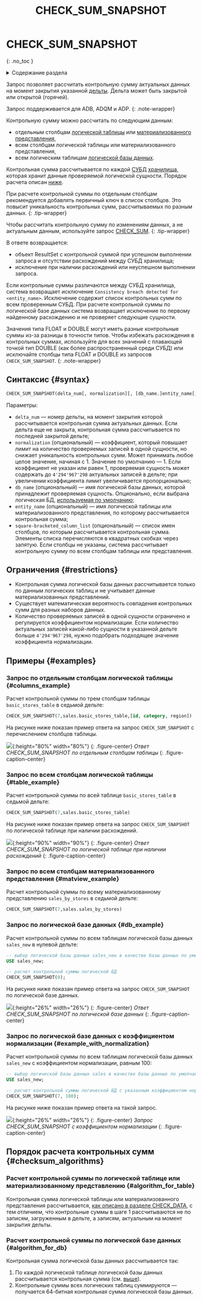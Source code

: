 ﻿---
layout: default
title: CHECK_SUM_SNAPSHOT
nav_order: 8
parent: Запросы SQL+
grand_parent: Справочная информация
has_children: false
has_toc: false
---

# CHECK_SUM_SNAPSHOT
{: .no_toc }

<details markdown="block">
  <summary>
    Содержание раздела
  </summary>
  {: .text-delta }
1. TOC
{:toc}
</details>

Запрос позволяет рассчитать контрольную сумму актуальных данных на момент закрытия указанной [дельты](../../../overview/main_concepts/delta/delta.md).
Дельта может быть закрытой или открытой (горячей).

Запрос поддерживается для ADB, ADQM и ADP.
{: .note-wrapper}

Контрольную сумму можно рассчитать по следующим данным:
*   отдельным столбцам [логической таблицы](../../../overview/main_concepts/logical_table/logical_table.md) или 
    [материализованного представления](../../../overview/main_concepts/materialized_view/materialized_view.md),
*   всем столбцам логической таблицы или материализованного представления,
*   всем логическим таблицам [логической базы данных](../../../overview/main_concepts/logical_db/logical_db.md).

Контрольная сумма рассчитывается по каждой [СУБД](../../../introduction/supported_DBMS/supported_DBMS.md)
[хранилища](../../../overview/main_concepts/data_storage/data_storage.md),
которая хранит данные проверяемой логической сущности. Порядок расчета описан 
[ниже](#checksum_algorithms).

При расчете контрольной суммы по отдельным столбцам рекомендуется добавлять первичный ключ в список столбцов. Это повысит 
уникальность контрольных сумм, рассчитываемых по разным данных.
{: .tip-wrapper}

Чтобы рассчитать контрольную сумму по изменениям данных, а не актуальным данным, используйте запрос 
[CHECK_SUM](../CHECK_SUM/CHECK_SUM.md).
{: .tip-wrapper}

В ответе возвращается:
*   объект ResultSet с контрольной суммой при успешном выполнении запроса и отсутствии расхождений между СУБД хранилища;
*   исключение при наличии расхождений или неуспешном выполнении запроса.

Если контрольные суммы различаются между СУБД хранилища, система возвращает исключение
`Consistency breach detected for <entity_name>`. Исключение содержит список контрольных сумм по всем проверенным СУБД. 
При расчете контрольной суммы по логической базе данных система возвращает исключение по первому найденному расхождению и 
не проверяет следующие сущности.

Значения типа FLOAT и DOUBLE могут иметь разные контрольные суммы из-за разницы в точности типов. Чтобы избежать 
расхождения в контрольных суммах, используйте для всех значений с плавающей точкой тип 
DOUBLE (как более распространенный среди СУБД) или исключайте столбцы типа FLOAT и DOUBLE из запросов `CHECK_SUM_SNAPSHOT`.
{: .note-wrapper}

## Синтаксис {#syntax}

```sql
CHECK_SUM_SNAPSHOT(delta_num[, normalization][, [db_name.]entity_name[, square-bracketed_column_list]])
```

Параметры:
* `delta_num` — номер дельты, на момент закрытия которой рассчитывается контрольная сумма актуальных данных. 
   Если дельта еще не закрыта, контрольная сумма рассчитывается по последней закрытой дельте;
* `normalization` (опциональный) — коэффициент, который повышает лимит на количество проверяемых записей в одной сущности, 
   но снижает уникальность контрольных сумм. Может принимать любое целое значение, начиная с 1. Значение по умолчанию — 1. 
   Если коэффициент не указан или равен 1, проверяемая сущность может содержать до `4'294'967'298` актуальных записей 
   в дельте; при увеличении коэффициента лимит увеличивается пропорционально;
* `db_name` (опциональный) — имя логической базы данных, которой принадлежит проверяемая сущность. Опционально, если
   выбрана логическая БД, [используемая по умолчанию](../../../working_with_system/other_features/default_db_set-up/default_db_set-up.md);
* `entity_name` (опциональный) — имя логической таблицы или материализованного представления, по которому 
   рассчитывается контрольная сумма;
* `square-bracketed_column_list` (опциональный) — список имен столбцов, по которым рассчитывается контрольная сумма. 
   Элементы списка перечисляются в квадратных скобках через запятую. Если столбцы не указаны, система рассчитывает 
   контрольную сумму по всем столбцам таблицы или представления.

## Ограничения {#restrictions}

* Контрольная сумма логической базы данных рассчитывается только по данным логических таблиц и не учитывает данные 
  материализованных представлений.
* Существует математическая вероятность совпадения контрольных сумм для разных наборов данных.
* Количество проверяемых записей в одной сущности ограничено и регулируется коэффициентом нормализации. Если количество 
  актуальных записей какой-либо сущности в указанной дельте больше `4'294'967'298`, нужно подобрать подходящее значение 
  коэффициента нормализации.

## Примеры {#examples}

### Запрос по отдельным столбцам логической таблицы {#columns_example}

Расчет контрольной суммы по трем столбцам таблицы `basic_stores_table` в седьмой дельте:
```sql
CHECK_SUM_SNAPSHOT(7,sales.basic_stores_table,[id, category, region])
```

На рисунке ниже показан пример ответа на запрос `CHECK_SUM_SNAPSHOT` с перечислением столбцов таблицы.

![](check_sum_snapshot_for_table_columns.png){:height="80%" width="80%"}
{: .figure-center}
*Ответ CHECK_SUM_SNAPSHOT по отдельным столбцам таблицы*
{: .figure-caption-center}

### Запрос по всем столбцам логической таблицы {#table_example}

Расчет контрольной суммы по всей таблице `basic_stores_table` в седьмой дельте:
```sql
CHECK_SUM_SNAPSHOT(7,sales.basic_stores_table)
```

На рисунке ниже показан пример ответа на запрос `CHECK_SUM_SNAPSHOT` по логической таблице при наличии расхождений.

![](check_sum_snapshot_with_inconsistency.png){:height="90%" width="90%"}
{: .figure-center}
*Ответ CHECK_SUM_SNAPSHOT по логической таблице при наличии расхождений*
{: .figure-caption-center}

### Запрос по всем столбцам материализованного представления {#matview_example}

Расчет контрольной суммы по всему материализованному представлению `sales_by_stores` в седьмой дельте:
```sql
CHECK_SUM_SNAPSHOT(7,sales.sales_by_stores)
```

### Запрос по логической базе данных {#db_example}

Расчет контрольной суммы по всем таблицам логической базы данных `sales_new` в нулевой дельте:
```sql
-- выбор логической базы данных sales_new в качестве базы данных по умолчанию
USE sales_new;

-- расчет контрольной суммы логической БД
CHECK_SUM_SNAPSHOT(0);
```

На рисунке ниже показан пример ответа на запрос `CHECK_SUM_SNAPSHOT` по логической базе данных.

![](check_sum_snapshot_for_db.png){:height="26%" width="26%"}
{: .figure-center}
*Ответ CHECK_SUM_SNAPSHOT по логической базе данных*
{: .figure-caption-center}

### Запрос по логической базе данных с коэффициентом нормализации {#example_with_normalization}

Расчет контрольной суммы по всем таблицам логической базы данных `sales_new` с коэффициентом нормализации, равным 100:
```sql
-- выбор логической базы данных sales в качестве базы данных по умолчанию
USE sales_new;

-- расчет контрольной суммы логической БД с указанным коэффициентом нормализации
CHECK_SUM_SNAPSHOT(7, 100);
```

На рисунке ниже показан пример ответа на такой запрос.

![](check_sum_snapshot_for_db_with_normalization.png){:height="26%" width="26%"}
{: .figure-center}
*Запрос CHECK_SUM_SNAPSHOT с коэффициентом нормализации*
{: .figure-caption-center}

## Порядок расчета контрольных сумм {#checksum_algorithms}

### Расчет контрольной суммы по логической таблице или материализованному представлению {#algorithm_for_table}

Контрольная сумма логической таблицы или материализованного представления рассчитывается, 
[как описано в разделе CHECK_DATA](../CHECK_DATA/CHECK_DATA.md#checksum), с тем отличием, что контрольные суммы в шаге 1
рассчитываются не по записям, загруженным в дельте, а записям, актуальным на момент закрытия дельты.

### Расчет контрольной суммы по логической базе данных {#algorithm_for_db}

Контрольная сумма логической базы данных рассчитывается так:
1. По каждой логической таблице логической базы данных рассчитывается контрольная сумма (см. 
   [выше](#algorithm_for_table)).
2. Контрольные суммы всех логических таблиц суммируются — получается 64-битная контрольная сумма 
   логической базы данных.